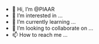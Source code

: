 - 👋 Hi, I’m @PIAAR
- 👀 I’m interested in ...
- 🌱 I’m currently learning ...
- 💞️ I’m looking to collaborate on ...
- 📫 How to reach me ...

<!---
PIAAR/PIAAR is a ✨ special ✨ repository because its `README.md` (this file) appears on your GitHub profile.
You can click the Preview link to take a look at your changes.
--->
